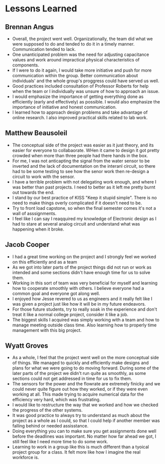 # Lessons Learned

## Brennan Angus
- Overall, the project went well. Organizationally, the team did what we were supposed to do and tended to do it in a timely manner. Communication tended to lack.
- One unanticipated problem was the need for adjusting capacitance values and work around impractical physical characteristics of components.
- If I were to do it again, I would take more initiative and push for more communication within the group. Better communication about individuals' and the whole group's proggress could have served us well.
- Good practices included consultation of Professor Roberts for help when the team or I individually was unsure of how to approach an issue.
- I would emphasize the importance of getting everything done as efficiently (early and effectively) as possible. I would also emphasize the importance of initiative and honest communication.
- I learned how to approach design problems and take advantage of online research. I also improved practical skills related to lab work.





## Matthew Beausoleil
- The conceptual side of the project was easier as it just theory, and its easier for everyone to collabaorate. WHen it came to design it got pretty crowded when more than three people had there hands in the box.
- For me, I was not anticapting the signal from the water sensor to be inverted and the lack of documentation on the interanl circuit, so there had to be some testing to see how the senor work then re-design a circuit to work with the sensor.
- I have a terrible problem with not delegating work enough, and where I was better than past projects. I need to better as it left me pretty burnt out towards the end.
- I stand by our best practice of KISS "Keep it stupid simple". There is no need to make things overly complicated if it doesn't need to be.
- Try to front load capstone, so when the final semester comes it's not a wall of asssignments. 
- I feel like I can say I reaqquired my knowledge of Electronic design as I had to stare at several analog circuit and understand what was happening when it broke.

## Jacob Cooper
- I had a great time working on the project and I strongly feel we worked on this efficiently and as a team
- As we got into later parts of the project things did not run or work as intended and some sections didn't have enough time for us to solve them.
- Working in this sort of team was very beneficial for myself and learning how to cooperate smoothly with others. I believe everyone had a common goal and everyone got along well.
- I enjoyed how Jesse revered to us as engineers and it really felt like I was given a project just like how it will be in my future endeavors.
- For those future students, try to really soak in the experience and don't treat it like a normal college project, consider it like a job.
- The biggest skills I acquired was simply working with a team and how to manage meeting outside class time. Also learning how to properly time management with this big project.
  
## Wyatt Groves

- As a whole, I feel that the project went well on the more conceptual side of things. We managed to quickly and efficiently make designs and plans for what we were going to do moving forward. During some of the later parts of the project we didn't run quite as smoothly, as some sections could not get addressed in time for us to fix them.
- The sensors for the power and the flowrate are extremely finicky and we could never quite figure out how they worked, or if they were even working at all. This made trying to acquire numerical data for the efficiency very hard, which was frustrating.
- I would like to restructure the way that we worked and how we checked the progress of the other systems.
- It was good practice to always try to understand as much about the project as a whole as I could, so that I could help if another member was falling behind or needed assisstance. 
- Doing everything you can to make sure you get assignments done well before the deadlines was important. No matter how far ahead we got, I still feel like I need more time to do some work.
- Learning to work in a group like this is much different than a tyoical project group for a class. It felt more like how I imagine the real workforce is.

